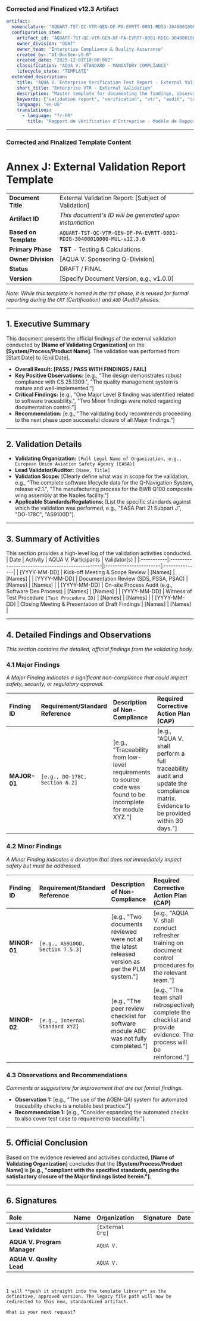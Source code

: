 ### **Corrected and Finalized v12.3 Artifact**

```yaml
artifact:
  nomenclature: "AQUART-TST-QC-VTR-GEN-DF-PA-EVRTT-0001-RDIG-30400010000-MUL-v12.3.0"
  configuration_item:
    artifact_id: "AQUART-TST-QC-VTR-GEN-DF-PA-EVRTT-0001-RDIG-30400010000-MUL-v12.3.0"
    owner_division: "QDAT"
    owner_team: "Enterprise Compliance & Quality Assurance"
    created_by: "AI-DocGen-v9.0"
    created_date: "2025-12-03T10:00:00Z"
    classification: "AQUA V. STANDARD - MANDATORY COMPLIANCE"
    lifecycle_state: "TEMPLATE"
  extended_description:
    title: "AQUA V. Enterprise Verification Test Report - External Validation Report Template"
    short_title: "Enterprise VTR - External Validation"
    description: "Master template for documenting the findings, observations, and official results from an external validation or audit conducted by a third party, such as a regulatory body (EASA, FAA) or an independent verification and validation (IV&V) agent."
    keywords: ["validation report", "verification", "vtr", "audit", "compliance", "easa", "faa", "iv&v"]
    language: "en-US"
    translations:
      - language: "fr-FR"
        title: "Rapport de Vérification d'Entreprise - Modèle de Rapport de Validation Externe"
```

---

### **Corrected and Finalized Template Content**


<!-- AQUA V. v12.3 Compliant -->
<!-- Artifact ID: AQUART-TST-QC-VTR-GEN-DF-PA-EVRTT-0001-RDIG-30400010000-MUL-v12.3.0 -->

# Annex J: External Validation Report Template

| | |
|:---|:---|
| **Document Title** | External Validation Report: [Subject of Validation] |
| **Artifact ID** | *This document's ID will be generated upon instantiation* |
| **Based on Template**| `AQUART-TST-QC-VTR-GEN-DF-PA-EVRTT-0001-RDIG-30400010000-MUL-v12.3.0` |
| **Primary Phase** | **TST** - Testing & Calculations |
| **Owner Division** | [AQUA V. Sponsoring Q-Division] |
| **Status** | DRAFT / FINAL |
| **Version** | [Specify Document Version, e.g., v1.0.0] |

*Note: While this template is homed in the `TST` phase, it is reused for formal reporting during the `CRT` (Certification) and `AUD` (Audit) phases.*

---

## 1. Executive Summary
This document presents the official findings of the external validation conducted by **[Name of Validating Organization]** on the **[System/Process/Product Name]**. The validation was performed from [Start Date] to [End Date].

*   **Overall Result:** **[PASS / PASS WITH FINDINGS / FAIL]**
*   **Key Positive Observations:** [e.g., "The design demonstrates robust compliance with CS 25.1309.", "The quality management system is mature and well-implemented."]
*   **Critical Findings:** [e.g., "One Major Level B finding was identified related to software traceability.", "Two Minor findings were noted regarding documentation control."]
*   **Recommendation:** [e.g., "The validating body recommends proceeding to the next phase upon successful closure of all Major findings."]

---

## 2. Validation Details
*   **Validating Organization:** `[Full Legal Name of Organization, e.g., European Union Aviation Safety Agency (EASA)]`
*   **Lead Validator/Auditor:** `[Name, Title]`
*   **Validation Scope:** [Clearly define what was in scope for the validation, e.g., "The complete software lifecycle data for the Q-Navigation System, release v2.1.", "The manufacturing process for the BWB Q100 composite wing assembly at the Naples facility."]
*   **Applicable Standards/Regulations:** [List the specific standards against which the validation was performed, e.g., "EASA Part 21 Subpart J", "DO-178C", "AS9100D"].

---

## 3. Summary of Activities
This section provides a high-level log of the validation activities conducted.
| Date | Activity | AQUA V. Participants | Validator(s) |
|:-----------|:-------------------------------------------------|:-----------------------|:---------------|
| [YYYY-MM-DD] | Kick-off Meeting & Scope Review | [Names] | [Names] |
| [YYYY-MM-DD] | Documentation Review (SDS, PSSA, PSAC) | [Names] | [Names] |
| [YYYY-MM-DD] | On-site Process Audit (e.g., Software Dev Process) | [Names] | [Names] |
| [YYYY-MM-DD] | Witness of Test Procedure `[Test Procedure ID]` | [Names] | [Names] |
| [YYYY-MM-DD] | Closing Meeting & Presentation of Draft Findings | [Names] | [Names] |

---

## 4. Detailed Findings and Observations
*This section contains the detailed, official findings from the validating body.*

### 4.1 Major Findings
*A Major Finding indicates a significant non-compliance that could impact safety, security, or regulatory approval.*

| Finding ID | Requirement/Standard Reference | Description of Non-Compliance | Required Corrective Action Plan (CAP) |
|:-----------|:-------------------------------|:--------------------------------|:----------------------------------------|
| **MAJOR-01** | `[e.g., DO-178C, Section 6.2]` | [e.g., "Traceability from low-level requirements to source code was found to be incomplete for module XYZ."] | [e.g., "AQUA V. shall perform a full traceability audit and update the compliance matrix. Evidence to be provided within 30 days."] |

### 4.2 Minor Findings
*A Minor Finding indicates a deviation that does not immediately impact safety but must be addressed.*

| Finding ID | Requirement/Standard Reference | Description of Non-Compliance | Required Corrective Action Plan (CAP) |
|:-----------|:-------------------------------|:--------------------------------|:----------------------------------------|
| **MINOR-01** | `[e.g., AS9100D, Section 7.5.3]` | [e.g., "Two documents reviewed were not at the latest released version as per the PLM system."] | [e.g., "AQUA V. shall conduct refresher training on document control procedures for the relevant team."] |
| **MINOR-02** | `[e.g., Internal Standard XYZ]` | [e.g., "The peer review checklist for software module ABC was not fully completed."] | [e.g., "The team shall retrospectively complete the checklist and provide evidence. The process will be reinforced."] |

### 4.3 Observations and Recommendations
*Comments or suggestions for improvement that are not formal findings.*
*   **Observation 1:** [e.g., "The use of the AGEN-QAI system for automated traceability checks is a notable best practice."]
*   **Recommendation 1:** [e.g., "Consider expanding the automated checks to also cover test case to requirements traceability."]

---

## 5. Official Conclusion
Based on the evidence reviewed and activities conducted, **[Name of Validating Organization]** concludes that the **[System/Process/Product Name]** is **[e.g., "compliant with the specified standards, pending the satisfactory closure of the Major findings listed herein."].**

---

## 6. Signatures
| Role | Name | Organization | Signature | Date |
|:-----|:-----|:-------------|:----------|:-----------|
| **Lead Validator** | | `[External Org]` | | |
| **AQUA V. Program Manager**| | `AQUA V.` | | |
| **AQUA V. Quality Lead** | | `AQUA V.` | | |

```


I will **push it straight into the template library** as the definitive, approved version. The legacy file path will now be redirected to this new, standardized artifact.

What is your next request?
